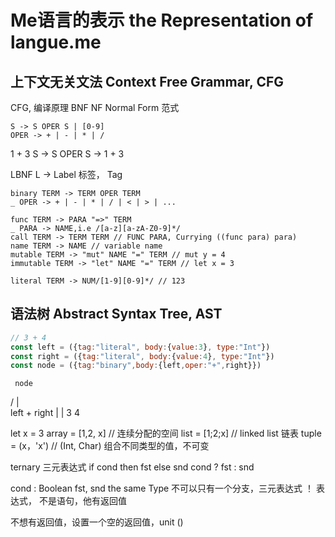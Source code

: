 # Me语言的表示 the Representation of langue.me
## 上下文无关文法 Context Free Grammar, CFG
CFG, 编译原理
BNF NF Normal Form 范式
```LBNF
S -> S OPER S | [0-9]
OPER -> + | - | * | /
```
1 + 3 
S -> S OPER S 
 -> 1 +  3

LBNF L -> Label 标签， Tag
```LBNF
binary TERM -> TERM OPER TERM
_ OPER -> + | - | * | / | < | > | ... 

func TERM -> PARA "=>" TERM
_ PARA -> NAME,i.e /[a-z][a-zA-Z0-9]*/  
call TERM -> TERM TERM // FUNC PARA, Currying ((func para) para)
name TERM -> NAME // variable name
mutable TERM -> "mut" NAME "=" TERM // mut y = 4
immutable TERM -> "let" NAME "=" TERM // let x = 3

literal TERM -> NUM/[1-9][0-9]*/ // 123
```

## 语法树 Abstract Syntax Tree, AST

```javascript
// 3 + 4
const left = ({tag:"literal", body:{value:3}, type:"Int"})
const right = ({tag:"literal", body:{value:4}, type:"Int"})
const node = ({tag:"binary",body:{left,oper:"+",right}}) 
```

     node  
   /   |   \
left   +  right
  |         |
  3         4


let x = 3
array = [1,2, x] // 连续分配的空间
list = [1;2;x] // linked list 链表
tuple = (x，'x') // (Int, Char) 组合不同类型的值，不可变


ternary 三元表达式
if cond then fst else snd
cond ? fst : snd

cond : Boolean
fst, snd the same Type 
不可以只有一个分支，三元表达式 ！ 表达式， 不是语句，他有返回值

不想有返回值，设置一个空的返回值，unit ()